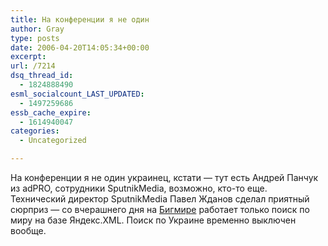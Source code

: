 ```yaml
---
title: На конференции я не один
author: Gray
type: posts
date: 2006-04-20T14:05:34+00:00
excerpt:
url: /7214
dsq_thread_id:
  - 1824888490
esml_socialcount_LAST_UPDATED:
  - 1497259686
essb_cache_expire:
  - 1614940047
categories:
  - Uncategorized

---
```








На конференции я не один украинец, кстати &#8212; тут есть Андрей Панчук из adPRO, сотрудники SputnikMedia, возможно, кто-то еще.  
Технический директор SputnikMedia Павел Жданов сделал приятный сюрприз &#8212; со вчерашнего дня на <a href="http://www.bigmir.net/" target="_blank">Бигмире</a> работает только поиск по миру на базе Яндекс.XML. Поиск по Украине временно выключен вообще.